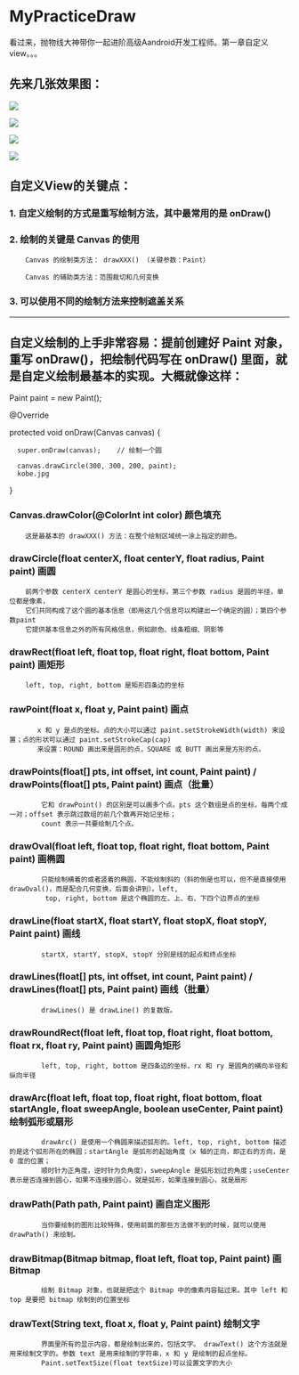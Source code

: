 # MyPracticeDraw
看过来，抛物线大神带你一起进阶高级Aandroid开发工程师。第一章自定义view。。。

## 先来几张效果图：
![](001.png)

![](002.png)

![](003.png)

![](004.png)

## 自定义View的关键点：

   ### 1. 自定义绘制的方式是重写绘制方法，其中最常用的是 onDraw()

   ### 2. 绘制的关键是 Canvas 的使用

        Canvas 的绘制类方法： drawXXX() （关键参数：Paint）

        Canvas 的辅助类方法：范围裁切和几何变换

   ### 3. 可以使用不同的绘制方法来控制遮盖关系

---
 ## 自定义绘制的上手非常容易：提前创建好 Paint 对象，重写 onDraw()，把绘制代码写在 onDraw() 里面，就是自定义绘制最基本的实现。大概就像这样：

  Paint paint = new Paint();

  @Override

  protected void onDraw(Canvas canvas) {

      super.onDraw(canvas);    // 绘制一个圆

      canvas.drawCircle(300, 300, 200, paint);
      kobe.jpg
  }

  ### Canvas.drawColor(@ColorInt int color) 颜色填充
        这是最基本的 drawXXX() 方法：在整个绘制区域统一涂上指定的颜色。

  ### drawCircle(float centerX, float centerY, float radius, Paint paint) 画圆
        前两个参数 centerX centerY 是圆心的坐标，第三个参数 radius 是圆的半径，单位都是像素，
        它们共同构成了这个圆的基本信息（即用这几个信息可以构建出一个确定的圆）；第四个参数paint
        它提供基本信息之外的所有风格信息，例如颜色、线条粗细、阴影等

  ### drawRect(float left, float top, float right, float bottom, Paint paint) 画矩形
        left, top, right, bottom 是矩形四条边的坐标

  ### rawPoint(float x, float y, Paint paint) 画点
           x 和 y 是点的坐标。点的大小可以通过 paint.setStrokeWidth(width) 来设置；点的形状可以通过 paint.setStrokeCap(cap)
           来设置：ROUND 画出来是圆形的点，SQUARE 或 BUTT 画出来是方形的点。

  ### drawPoints(float[] pts, int offset, int count, Paint paint) / drawPoints(float[] pts, Paint paint) 画点（批量）
            它和 drawPoint() 的区别是可以画多个点。pts 这个数组是点的坐标，每两个成一对；offset 表示跳过数组的前几个数再开始记坐标；
            count 表示一共要绘制几个点。

  ### drawOval(float left, float top, float right, float bottom, Paint paint) 画椭圆
            只能绘制横着的或者竖着的椭圆，不能绘制斜的（斜的倒是也可以，但不是直接使用 drawOval()，而是配合几何变换，后面会讲到）。left,
             top, right, bottom 是这个椭圆的左、上、右、下四个边界点的坐标

  ### drawLine(float startX, float startY, float stopX, float stopY, Paint paint) 画线
            startX, startY, stopX, stopY 分别是线的起点和终点坐标

  ### drawLines(float[] pts, int offset, int count, Paint paint) / drawLines(float[] pts, Paint paint) 画线（批量）
            drawLines() 是 drawLine() 的复数版。

  ### drawRoundRect(float left, float top, float right, float bottom, float rx, float ry, Paint paint) 画圆角矩形
            left, top, right, bottom 是四条边的坐标，rx 和 ry 是圆角的横向半径和纵向半径

  ### drawArc(float left, float top, float right, float bottom, float startAngle, float sweepAngle, boolean useCenter, Paint paint) 绘制弧形或扇形
            drawArc() 是使用一个椭圆来描述弧形的。left, top, right, bottom 描述的是这个弧形所在的椭圆；startAngle 是弧形的起始角度（x 轴的正向，即正右的方向，是 0 度的位置；
            顺时针为正角度，逆时针为负角度），sweepAngle 是弧形划过的角度；useCenter 表示是否连接到圆心，如果不连接到圆心，就是弧形，如果连接到圆心，就是扇形

  ### drawPath(Path path, Paint paint) 画自定义图形
            当你要绘制的图形比较特殊，使用前面的那些方法做不到的时候，就可以使用 drawPath() 来绘制。


  ### drawBitmap(Bitmap bitmap, float left, float top, Paint paint) 画 Bitmap
            绘制 Bitmap 对象，也就是把这个 Bitmap 中的像素内容贴过来。其中 left 和 top 是要把 bitmap 绘制到的位置坐标

  ### drawText(String text, float x, float y, Paint paint) 绘制文字
            界面里所有的显示内容，都是绘制出来的，包括文字。 drawText() 这个方法就是用来绘制文字的。参数 text 是用来绘制的字符串，x 和 y 是绘制的起点坐标。
            Paint.setTextSize(float textSize)可以设置文字的大小

